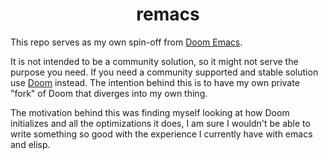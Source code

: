 <div align="center">

# remacs

</div>

This repo serves as my own spin-off from [Doom Emacs](https://github.com/doomemacs/doomemacs).  

It is not intended to be a community solution, so it might not serve the purpose you need.
If you need a community supported and stable solution use [Doom](https://github.com/doomemacs/doomemacs) instead.
The intention behind this is to have my own private "fork" of Doom that diverges into my own thing.  

The motivation behind this was finding myself looking at how Doom initializes and all the optimizations it does,
I am sure I wouldn't be able to write something so good with the experience I currently have with emacs and elisp.
